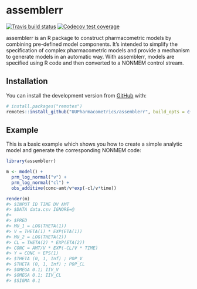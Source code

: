 
<!-- README.md is generated from README.Rmd. Please edit that file -->

# assemblerr

<!-- badges: start -->

[![Travis build
status](https://travis-ci.org/UUPharmacometrics/assemblerr.svg?branch=master)](https://travis-ci.org/UUPharmacometrics/assemblerr)
[![Codecov test
coverage](https://codecov.io/gh/UUPharmacometrics/assemblerr/branch/master/graph/badge.svg)](https://codecov.io/gh/UUPharmacometrics/assemblerr?branch=master)
<!-- badges: end -->

assemblerr is an R package to construct pharmacometric models by
combining pre-defined model components. It’s intended to simplify the
specification of complex pharmacometric models and provide a mechanism
to generate models in an automatic way. With assemblerr, models are
specified using R code and then converted to a NONMEM control stream.

## Installation

You can install the development version from
[GitHub](https://github.com/) with:

``` r
# install.packages("remotes")
remotes::install_github("UUPharmacometrics/assemblerr", build_opts = c("--no-resave-data", "--no-manual"))
```

## Example

This is a basic example which shows you how to create a simple analytic
model and generate the corresponding NONMEM code:

``` r
library(assemblerr)

m <- model() +
  prm_log_normal("v") +
  prm_log_normal("cl") +
  obs_additive(conc~amt/v*exp(-cl/v*time)) 

render(m) 
#> $INPUT ID TIME DV AMT
#> $DATA data.csv IGNORE=@
#> 
#> $PRED
#> MU_1 = LOG(THETA(1))
#> V = THETA(1) * EXP(ETA(1))
#> MU_2 = LOG(THETA(2))
#> CL = THETA(2) * EXP(ETA(2))
#> CONC = AMT/V * EXP(-CL/V * TIME)
#> Y = CONC + EPS(1)
#> $THETA (0, 1, Inf) ; POP_V
#> $THETA (0, 1, Inf) ; POP_CL
#> $OMEGA 0.1; IIV_V
#> $OMEGA 0.1; IIV_CL
#> $SIGMA 0.1
```
